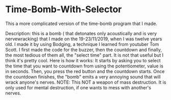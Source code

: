 # Time-Bomb-With-Selector
This a more complicated version of the time-bomb program that I made.

Description: this is a bomb ( that detonates only acoustically and is very nervewracking) that I made on the 19-23/11/2019, when I was twelve years old.
 I made it by using Bodging, a technique I learned from youtuber Tom Scott. I first made the code for the buzzer, then the countdown and finally, the most tedious of them all, the "select time" part.
 It is not that useful but I think it's pretty cool.
Here is how it works:
                It starts by asking you to select the time that you want to countdown from using the potentiometer, value is in seconds.
                Then, you press the red button and the countdown starts.
                Once the countdown finishes, the "bomb" emits a very annoying sound that will wrack anyone's nerves.
NOTE: This NOT a weapon of mass destruction. 
      It is only used for mental destruction, if one wants to mess with another's nerves.
